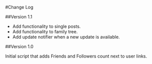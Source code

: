 #Change Log

##Version 1.1

- Add functionality to single posts.
- Add functionality to family tree.
- Add update notifier when a new update is available.


##Version 1.0

Initial script that adds Friends and Followers count next to user links.